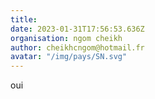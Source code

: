 ```yaml
---
title: 
date: 2023-01-31T17:56:53.636Z
organisation: ngom cheikh
author: cheikhcngom@hotmail.fr
avatar: "/img/pays/SN.svg"
---
```


oui